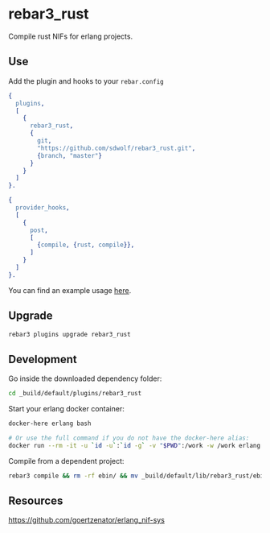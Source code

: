 # rebar3_rust

Compile rust NIFs for erlang projects.

## Use

Add the plugin and hooks to your `rebar.config`

```erlang
{
  plugins,
  [
    {
      rebar3_rust,
      {
        git,
        "https://github.com/sdwolf/rebar3_rust.git",
        {branch, "master"}
      }
    }
  ]
}.

{
  provider_hooks,
  [
    {
      post,
      [
        {compile, {rust, compile}},
      ]
    }
  ]
}.
```

You can find an example usage [here](https://github.com/sdwolf/rustfromerl).

## Upgrade

```bash
rebar3 plugins upgrade rebar3_rust
```

## Development

Go inside the downloaded dependency folder:

```bash
cd _build/default/plugins/rebar3_rust
```

Start your erlang docker container:

```bash
docker-here erlang bash

# Or use the full command if you do not have the docker-here alias:
docker run --rm -it -u `id -u`:`id -g` -v "$PWD":/work -w /work erlang bash
```

Compile from a dependent project:

```bash
rebar3 compile && rm -rf ebin/ && mv _build/default/lib/rebar3_rust/ebin/ .
```

## Resources

https://github.com/goertzenator/erlang_nif-sys
